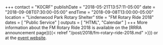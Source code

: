 +++
contact = "K0CRF"
publishDate = "2018-05-21T13:57:11-05:00"
date = "2018-09-08T07:30:00-05:00"
endTime = "2018-09-08T13:00:00-05:00"
location = "Lindenwood Park Rotary Shelter"
title = "FM Rotary Ride 2018"
dates = [ "Public Service" ]
outputs = [ "HTML", "Calendar" ]
+++
More information about the FM Rotary Ride 2018 is available on the
[RRRA announcement page]({{< relref "/post/2018/fm-rotary-ride-2018.md" >}})
or at the [event website](http://www.fmrotaryride.com/).

